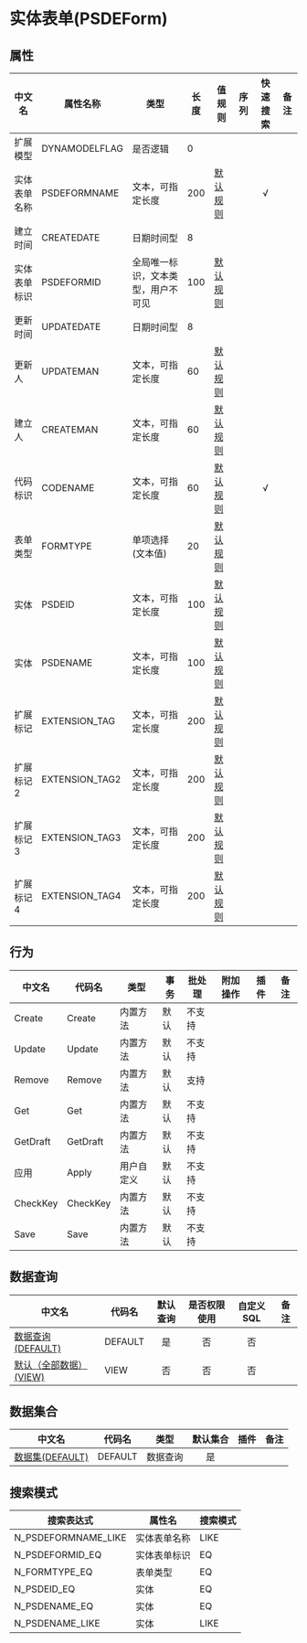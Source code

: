 # 实体表单(PSDEForm)  <!-- {docsify-ignore-all} -->



## 属性
|    中文名 | 属性名称           | 类型     | 长度     |值规则   |  序列     | 快速搜索     |  备注  |
| --------   |------------| -----  | -----  | ----- | -----  | :---:   |  -------- |
|扩展模型|DYNAMODELFLAG|是否逻辑|0|||||
|实体表单名称|PSDEFORMNAME|文本，可指定长度|200|[默认规则](module/extension/PSDEForm/value_rule/PSDEFormName#default)||√||
|建立时间|CREATEDATE|日期时间型|8|||||
|实体表单标识|PSDEFORMID|全局唯一标识，文本类型，用户不可见|100|[默认规则](module/extension/PSDEForm/value_rule/PSDEFormId#default)||||
|更新时间|UPDATEDATE|日期时间型|8|||||
|更新人|UPDATEMAN|文本，可指定长度|60|[默认规则](module/extension/PSDEForm/value_rule/UpdateMan#default)||||
|建立人|CREATEMAN|文本，可指定长度|60|[默认规则](module/extension/PSDEForm/value_rule/CreateMan#default)||||
|代码标识|CODENAME|文本，可指定长度|60|[默认规则](module/extension/PSDEForm/value_rule/CodeName#default)||√||
|表单类型|FORMTYPE|单项选择(文本值)|20|[默认规则](module/extension/PSDEForm/value_rule/FormType#default)||||
|实体|PSDEID|文本，可指定长度|100|[默认规则](module/extension/PSDEForm/value_rule/PSDEId#default)||||
|实体|PSDENAME|文本，可指定长度|100|[默认规则](module/extension/PSDEForm/value_rule/PSDEName#default)||||
|扩展标记|EXTENSION_TAG|文本，可指定长度|200|[默认规则](module/extension/PSDEForm/value_rule/Extension_tag#default)||||
|扩展标记2|EXTENSION_TAG2|文本，可指定长度|200|[默认规则](module/extension/PSDEForm/value_rule/Extension_tag2#default)||||
|扩展标记3|EXTENSION_TAG3|文本，可指定长度|200|[默认规则](module/extension/PSDEForm/value_rule/Extension_tag3#default)||||
|扩展标记4|EXTENSION_TAG4|文本，可指定长度|200|[默认规则](module/extension/PSDEForm/value_rule/Extension_tag4#default)||||


## 行为
| 中文名    | 代码名    | 类型    | 事务   | 批处理   | 附加操作  | 插件    |  备注  |
| -------- |---------- |----------- |------------|----------|---------| ----- | ----- |
|Create|Create|内置方法|默认|不支持||||
|Update|Update|内置方法|默认|不支持||||
|Remove|Remove|内置方法|默认|支持||||
|Get|Get|内置方法|默认|不支持||||
|GetDraft|GetDraft|内置方法|默认|不支持||||
|应用|Apply|用户自定义|默认|不支持||||
|CheckKey|CheckKey|内置方法|默认|不支持||||
|Save|Save|内置方法|默认|不支持||||




## 数据查询
| 中文名    | 代码名    | 默认查询 | 是否权限使用 | 自定义SQL |  备注|
| --------  | --------   | :---:  | :---:  | :---:  |----- |
|[数据查询(DEFAULT)](module/extension/PSDEForm/query/Default)|DEFAULT|是|否 |否 ||
|[默认（全部数据）(VIEW)](module/extension/PSDEForm/query/View)|VIEW|否|否 |否 ||


## 数据集合
| 中文名  | 代码名  | 类型 | 默认集合 |   插件|   备注|
| --------  | --------   | --------   | :---:   | ----- |----- |
|[数据集(DEFAULT)](module/extension/PSDEForm/dataset/Default)|DEFAULT|数据查询|是|||




## 搜索模式
|   搜索表达式   |    属性名    |    搜索模式        |
| -------- |------------|------------|
|N_PSDEFORMNAME_LIKE|实体表单名称|LIKE|
|N_PSDEFORMID_EQ|实体表单标识|EQ|
|N_FORMTYPE_EQ|表单类型|EQ|
|N_PSDEID_EQ|实体|EQ|
|N_PSDENAME_EQ|实体|EQ|
|N_PSDENAME_LIKE|实体|LIKE|




